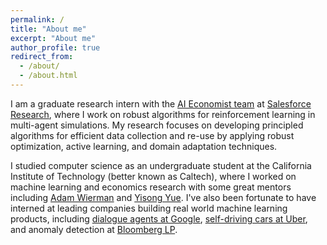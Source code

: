 ```yaml
---
permalink: /
title: "About me"
excerpt: "About me"
author_profile: true
redirect_from: 
  - /about/
  - /about.html
---
```


I am a graduate research intern with the [AI Economist team](https://www.salesforce.com/news/stories/introducing-the-ai-economist-why-salesforce-researchers-are-applying-machine-learning-to-economics/) at [Salesforce Research](https://einstein.ai/), where I work on robust algorithms for reinforcement learning in multi-agent simulations.
My research focuses on developing principled algorithms for efficient data collection and re-use by applying robust optimization, active learning, and domain adaptation techniques.

I studied computer science as an undergraduate student at the California Institute of Technology (better known as Caltech), where I worked on machine learning and economics research with some great mentors including [Adam Wierman](https://adamwierman.com/) and [Yisong Yue](http://www.yisongyue.com/).
I've also been fortunate to have interned at leading companies building real world machine learning products, including [dialogue agents at Google](https://dialogflow.cloud.google.com/), [self-driving cars at Uber](https://www.uber.com/us/en/atg/), and anomaly detection at [Bloomberg LP](https://www.bloomberg.com/company/).

